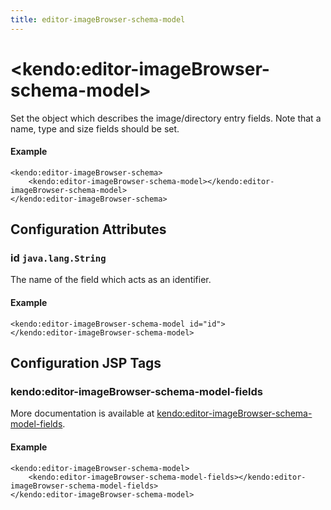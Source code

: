 ```yaml
---
title: editor-imageBrowser-schema-model
---
```


# \<kendo:editor-imageBrowser-schema-model\>

Set the object which describes the image/directory entry fields. Note that a name, type and size fields should be set.

#### Example
    <kendo:editor-imageBrowser-schema>
        <kendo:editor-imageBrowser-schema-model></kendo:editor-imageBrowser-schema-model>
    </kendo:editor-imageBrowser-schema>

## Configuration Attributes

### id `java.lang.String`

The name of the field which acts as an identifier.

#### Example
    <kendo:editor-imageBrowser-schema-model id="id">
    </kendo:editor-imageBrowser-schema-model>


##  Configuration JSP Tags

### kendo:editor-imageBrowser-schema-model-fields



More documentation is available at [kendo:editor-imageBrowser-schema-model-fields](/kendo-ui/api/wrappers/jsp/editor/imagebrowser-schema-model-fields).

#### Example

    <kendo:editor-imageBrowser-schema-model>
        <kendo:editor-imageBrowser-schema-model-fields></kendo:editor-imageBrowser-schema-model-fields>
    </kendo:editor-imageBrowser-schema-model>

